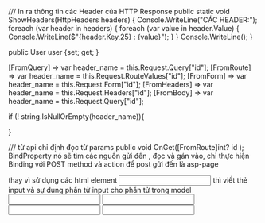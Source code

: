 /// In ra thông tin các Header của HTTP Response
public static void ShowHeaders(HttpHeaders headers)
{
    Console.WriteLine("CÁC HEADER:");
    foreach (var header in headers)
    {
        foreach (var value in header.Value)
        {
            Console.WriteLine($"{header.Key,25} : {value}");
        }
     }
    Console.WriteLine();
 }

 public User user {set; get; }

 [FromQuery] => var header_name = this.Request.Query["id"];
 [FromRoute] => var header_name = this.Request.RouteValues["id"];
 [FromForm] => var header_name = this.Request.Form["id"];
 [FromHeaders] => var header_name = this.Request.Headers["id"];
 [FromBody] => var header_name = this.Request.Query["id"];

if (! string.IsNullOrEmpty(header_name)){

}



/// từ api chỉ định đọc từ params public void OnGet([FromRoute]int? id );
 BindProperty nó sẽ tìm các nguồn gửi đến , đọc và gán vào, chỉ thực hiện Binding với POST method và 
 action để post gửi đến là asp-page 

 thay vì sử dụng các html element <input name="UserID,...">  thì viết thẻ input và 
 sự dụng phần tử input cho phần tử trong model
 <label asp-for="@Model.UserID"></label>
<input asp-for="@Model.UserID"/>
<input asp-for="@Model.UserName"/>
<input asp-for="@Model.Password"/>
<input asp-for="@Model.Email"/>
